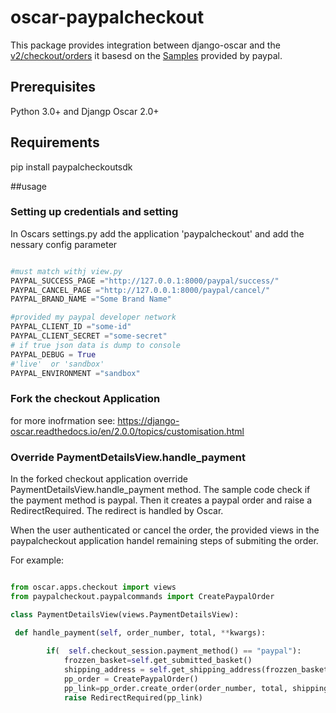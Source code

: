 # oscar-paypalcheckout

This package provides integration between django-oscar and the [v2/checkout/orders](https://developer.paypal.com/docs/api/orders/v2/)  it basesd on the [Samples](https://github.com/paypal/Checkout-Python-SDK/) provided by paypal.


## Prerequisites

Python 3.0+ and Djangp Oscar 2.0+


## Requirements

pip install paypalcheckoutsdk


##usage

### Setting up credentials and setting


In Oscars settings.py add the application  'paypalcheckout'
and add the nessary config parameter

```python

#must match withj view.py
PAYPAL_SUCCESS_PAGE ="http://127.0.0.1:8000/paypal/success/"
PAYPAL_CANCEL_PAGE ="http://127.0.0.1:8000/paypal/cancel/"
PAYPAL_BRAND_NAME ="Some Brand Name"

#provided my paypal developer network
PAYPAL_CLIENT_ID ="some-id"
PAYPAL_CLIENT_SECRET ="some-secret"
# if true json data is dump to console
PAYPAL_DEBUG = True
#'live'  or 'sandbox'
PAYPAL_ENVIRONMENT ="sandbox"
```



### Fork  the checkout Application 

for more inofrmation see:
https://django-oscar.readthedocs.io/en/2.0.0/topics/customisation.html


### Override PaymentDetailsView.handle_payment
In the forked checkout application  override PaymentDetailsView.handle_payment method.
The sample code check if the payment method is paypal. Then it creates a paypal order and raise a RedirectRequired. The redirect is handled by Oscar.

When the user authenticated or cancel the order, the provided views in the paypalcheckout application handel remaining steps of submiting the order.

For example:


```python

from oscar.apps.checkout import views
from paypalcheckout.paypalcommands import CreatePaypalOrder

class PaymentDetailsView(views.PaymentDetailsView):

 def handle_payment(self, order_number, total, **kwargs):
    
        if(  self.checkout_session.payment_method() == "paypal"):
            frozzen_basket=self.get_submitted_basket()
            shipping_address = self.get_shipping_address(frozzen_basket)
            pp_order = CreatePaypalOrder()
            pp_link=pp_order.create_order(order_number, total, shipping_address)
            raise RedirectRequired(pp_link)

```



